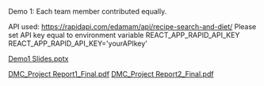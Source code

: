 Demo 1: Each team member contributed equally.

API used: https://rapidapi.com/edamam/api/recipe-search-and-diet/
Please set API key equal to environment variable REACT_APP_RAPID_API_KEY
REACT_APP_RAPID_API_KEY='yourAPIkey'

[Demo1 Slides.pptx](https://github.com/JassyAl/teamMeal/files/11163869/Demo1.Slides.pptx)

[DMC_Project Report1_Final.pdf](https://github.com/JassyAl/teamMeal/files/11163862/DMC_Project.Report1_Final.pdf)
[DMC_Project Report2_Final.pdf](https://github.com/JassyAl/teamMeal/files/11163863/DMC_Project.Report2_Final.pdf)
